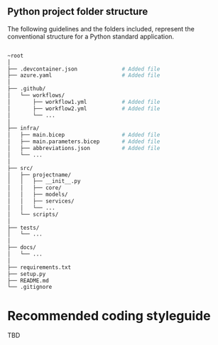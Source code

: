 ## Python project folder structure

The following guidelines and the folders included, represent the conventional structure for a Python standard application.

```bash

~root
│
├── .devcontainer.json              # Added file
├── azure.yaml                      # Added file
│
├── .github/
│   └── workflows/
│       ├── workflow1.yml           # Added file
│       ├── workflow2.yml           # Added file
│       └── ...                     
│
├── infra/
│   ├── main.bicep                  # Added file
│   ├── main.parameters.bicep       # Added file
│   ├── abbreviations.json          # Added file
│   └── ...                         
│
├── src/                            
│   ├── projectname/                
│   │   ├── __init__.py             
│   │   ├── core/                   
│   │   ├── models/                 
│   │   ├── services/               
│   │   └── ...
│   └── scripts/                    
│
├── tests/                          
│   └── ...                         
│
├── docs/                           
│   └── ...                         
│
├── requirements.txt                
├── setup.py                        
├── README.md                       
└── .gitignore                      

```

# Recommended coding styleguide

TBD